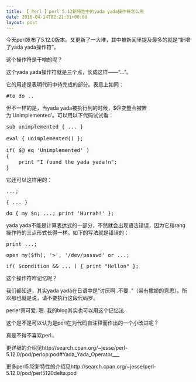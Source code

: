 ```yaml
---
title: 【 Perl 】perl 5.12新特性中的yada yada操作符怎么用
date: 2010-04-14T02:21:31+00:00
layout: post
---
```

今天perl发布了5.12.0版本。又更新了一大堆，其中被新闻里提及最多的就是“新增了yada yada操作符”。

这个操作符是干啥的呢？

这个yada yada操作符就是三个点，长成这样——“&#8230;”。

它的用途是表明代码中待完成的部分。表意上如同：

<pre class="brush: bash">#to do ..
</pre>

但不一样的是，当yada yada被执行到的时候，$@变量会被置为&#8217;Unimplemented&#8217;。可以用以下代码试试看：

<pre class="brush: bash">sub unimplemented { ... }

eval { unimplemented() };

if( $@ eq 'Unimplemented' )
{
    print "I found the yada yada!n";
}
</pre>

它还可以这样用的：

<pre class="brush: bash">...;
</pre>

<pre class="brush: bash">{ ... }
</pre>

<pre class="brush: bash">do { my $n; ...; print 'Hurrah!' };
</pre>

yada yada不能是计算表达式的一部分，不然就会出现语法错误，因为它和rang操作符的三点形式长得一样。如下的写法就是错误的：

<pre class="brush: bash">print ...;
</pre>

<pre class="brush: bash">open my($fh), '&gt;', '/dev/passwd' or ...;
</pre>

<pre class="brush: bash">if( $condition && ... ) { print "Hellon" };
</pre>

这个操作符咋记忆呢？

我们都知道，其实yada yada在日语中是“讨厌啊..不要..”（带有撒娇的意思）。所以那也就是说，请不要执行这段代码罗。

perler真可爱..嗯..我的blog其实也可以用这个记忆法..

这个是不是可以认为是perl在为代码自注释而作出的一个小改进呢？

真是不得不喜欢perl..

更详细的介绍见http://search.cpan.org/~jesse/perl-5.12.0/pod/perlop.pod#Yada\_Yada\_Operator\___

更多perl5.12新特性的介绍见http://search.cpan.org/~jesse/perl-5.12.0/pod/perl5120delta.pod
